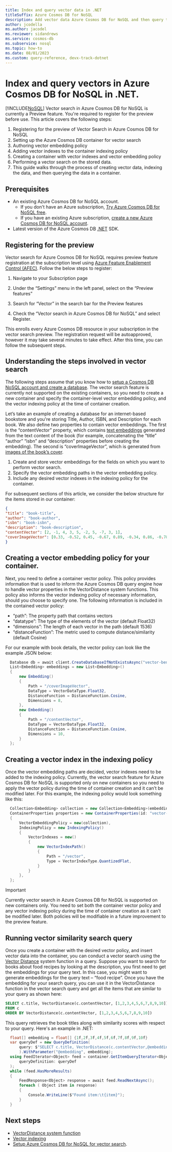 ```yaml
---
title: Index and query vector data in .NET
titleSuffix: Azure Cosmos DB for NoSQL
description: Add vector data Azure Cosmos DB for NoSQL and then query the data efficiently in your .NET application.
author: jcodella
ms.author: jacodel
ms.reviewer: sidandrews
ms.service: cosmos-db
ms.subservice: nosql
ms.topic: how-to
ms.date: 08/01/2023
ms.custom: query-reference, devx-track-dotnet
---
```


# Index and query vectors in Azure Cosmos DB for NoSQL in .NET. 

[!INCLUDE[NoSQL](../includes/appliesto-nosql.md)]
Vector search in Azure Cosmos DB for NoSQL is currently a Preview feature. You're required to register for the preview before use. This article covers the following steps: 

1. Registering for the preview of Vector Search in Azure Cosmos DB for NoSQL 
2. Setting up the Azure Cosmos DB container for vector search 
3. Authoring vector embedding policy 
4. Adding vector indexes to the container indexing policy 
5. Creating a container with vector indexes and vector embedding policy 
6. Performing a vector search on the stored data. 
7. This guide walks through the process of creating vector data, indexing the data, and then querying the data in a container.


## Prerequisites
- An existing Azure Cosmos DB for NoSQL account.
  - If you don't have an Azure subscription, [Try Azure Cosmos DB for NoSQL free](https://cosmos.azure.com/try/).
  - If you have an existing Azure subscription, [create a new Azure Cosmos DB for NoSQL account](how-to-create-account.md).
- Latest version of the Azure Cosmos DB [.NET](sdk-dotnet-v3.md) SDK.

## Registering for the preview
Vector search for Azure Cosmos DB for NoSQL requires preview feature registration at the subscription level using [Azure Feature Enablement Control (AFEC)](../../azure-resource-manager/management/preview-features.md). Follow the below steps to register: 

1. Navigate to your Subscription page 

2. Under the “Settings” menu in the left panel, select on the “Preview features” 

3. Search for “Vector” in the search bar for the Preview features 

4. Check the “Vector search in Azure Cosmos DB for NoSQL” and select Register. 

This enrolls every Azure Cosmos DB resource in your subscription in the vector search preview. The registration request will be autoapproved, however it may take several minutes to take effect. After this time, you can follow the subsequent steps. 

## Understanding the steps involved in vector search 

The following steps assume that you know how to [setup a Cosmos DB NoSQL account and create a database](quickstart-portal.md). The vector search feature is currently not supported on the existing containers, so you need to create a new container and specify the container-level vector embedding policy, and the vector indexing policy at the time of container creation. 

Let’s take an example of creating a database for an internet-based bookstore and you're storing Title, Author, ISBN, and Description for each book. We also define two properties to contain vector embeddings. The first is the “contentVector” property, which contains [text embeddings](../../ai-services/openai/concepts/models.md#embeddings ) generated from the text content of the book (for example, concatenating the “title” “author” “isbn” and “description” properties before creating the embedding). The second is “coverImageVector”, which is generated from [images of the book’s cover](../../ai-services/computer-vision/concept-image-retrieval.md). 

1. Create and store vector embeddings for the fields on which you want to perform vector search. 
2. Specify the vector embedding paths in the vector embedding policy. 
3. Include any desired vector indexes in the indexing policy for the container. 

For subsequent sections of this article, we consider the below structure for the items stored in our container: 

```json
{
"title": "book-title", 
"author": "book-author", 
"isbn": "book-isbn", 
"description": "book-description", 
"contentVector": [2, -1, 4, 3, 5, -2, 5, -7, 3, 1], 
"coverImageVector": [0.33, -0.52, 0.45, -0.67, 0.89, -0.34, 0.86, -0.78] 
} 
```

## Creating a vector embedding policy for your container.
Next, you need to define a container vector policy. This policy provides information that is used to inform the Azure Cosmos DB query engine how to handle vector properties in the VectorDistance system functions. This policy also informs the vector indexing policy of necessary information, should you choose to specify one.
The following information is included in the contained vector policy:

   * “path”: The property path that contains vectors  
   * “datatype”: The type of the elements of the vector (default Float32)  
   * “dimensions”: The length of each vector in the path (default 1536)  
   * “distanceFunction”: The metric used to compute distance/similarity (default Cosine)  

For our example with book details, the vector policy can look like the example JSON below: 

```csharp 
  Database db = await client.CreateDatabaseIfNotExistsAsync("vector-benchmarking");
  List<Embedding> embeddings = new List<Embedding>()
  {
      new Embedding()
      {
          Path = "/coverImageVector",
          DataType = VectorDataType.Float32,
          DistanceFunction = DistanceFunction.Cosine,
          Dimensions = 8,
      },
      new Embedding()
      {
          Path = "/contentVector",
          DataType = VectorDataType.Float32,
          DistanceFunction = DistanceFunction.Cosine,
          Dimensions = 10,
      }
  };
``` 


## Creating a vector index in the indexing policy 
Once the vector embedding paths are decided, vector indexes need to be added to the indexing policy. Currently, the vector search feature for Azure Cosmos DB for NoSQL is supported only on new containers so you need to apply the vector policy during the time of container creation and it can’t be modified later.  For this example, the indexing policy would look something like this: 

```csharp 
  Collection<Embedding> collection = new Collection<Embedding>(embeddings);
  ContainerProperties properties = new ContainerProperties(id: "vector-container", partitionKeyPath: "/id")
  {   
      VectorEmbeddingPolicy = new(collection),
      IndexingPolicy = new IndexingPolicy()
      {
          VectorIndexes = new()
          {
              new VectorIndexPath()
              {
                  Path = "/vector",
                  Type = VectorIndexType.QuantizedFlat,
              }
          }
      },
  };
``` 

> [!IMPORTANT]
> Currently vector search in Azure Cosmos DB for NoSQL is supported on new containers only. You need to set both the container vector policy and any vector indexing policy during the time of container creation as it can’t be modified later. Both policies will be modifiable in a future improvement to the preview feature.

## Running vector similarity search query 

Once you create a container with the desired vector policy, and insert vector data into the container, you can conduct a vector search using the [Vector Distance](query/vectordistance.md) system function in a query. Suppose you want to search for books about food recipes by looking at the description, you first need to get the embeddings for your query text. In this case, you might want to generate embeddings for the query text – “food recipe”. Once you have the embedding for your search query, you can use it in the VectorDistance function in the vector search query and get all the items that are similar to your query as shown here: 

```sql
SELECT c.title, VectorDistance(c.contentVector, [1,2,3,4,5,6,7,8,9,10]) AS SimilarityScore   
FROM c  
ORDER BY VectorDistance(c.contentVector, [1,2,3,4,5,6,7,8,9,10])   
```

This query retrieves the book titles along with similarity scores with respect to your query. Here's an example in .NET:

```csharp 
  float[] embedding = float[] {1f,2f,3f,4f,5f,6f,7f,8f,9f,10f}
  var queryDef = new QueryDefinition(
      query: $"SELECT c.title, VectorDistance(c.contentVector,@embedding) AS SimilarityScore  FROM cVectorDistance(c.contentVector,@embedding)"
      ).WithParameter("@embedding", embedding);
  using FeedIterator<Object> feed = container.GetItemQueryIterator<Object>(
      queryDefinition: queryDef
  );
  while (feed.HasMoreResults) 
  {
      FeedResponse<Object> response = await feed.ReadNextAsync();
      foreach ( Object item in response)
      {
          Console.WriteLine($"Found item:\t{item}");
      }
  }
``` 

## Next steps
- [VectorDistance system function](query/vectordistance.md)
- [Vector indexing](../index-policy.md)
- [Setup Azure Cosmos DB for NoSQL for vector search](../vector-search.md).
